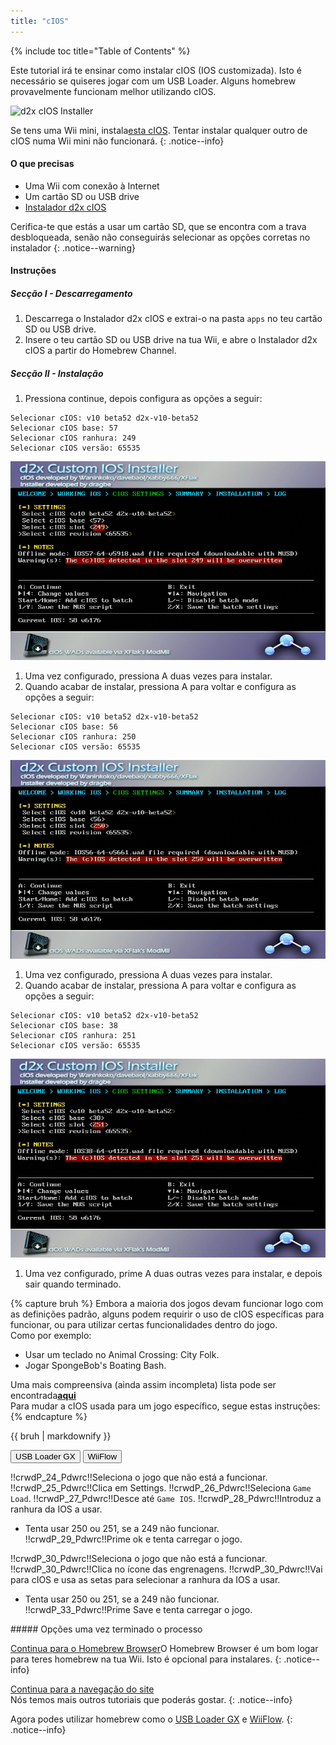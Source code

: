 ```yaml
---
title: "cIOS"
---
```


{% include toc title="Table of Contents" %}

Este tutorial irá te ensinar como instalar cIOS (IOS customizada). Isto é necessário se quiseres jogar com um USB Loader. Alguns homebrew provavelmente funcionam melhor utilizando cIOS.

![d2x cIOS Installer](/images/cios/cIOS.png)

Se tens uma Wii mini, instala[esta cIOS](cios-mini). Tentar instalar qualquer outro de cIOS numa Wii mini não funcionará.
{: .notice--info}

#### O que precisas

* Uma Wii com conexão à Internet
* Um cartão SD ou USB drive
* [Instalador d2x cIOS](/assets/files/d2x-cIOS-Installer-Wii.zip)

Cerifica-te que estás a usar um cartão SD, que se encontra com a trava desbloqueada, senão não conseguirás selecionar as opções corretas no instalador
{: .notice--warning}

#### Instruções

##### Secção I - Descarregamento

1. Descarrega o Instalador d2x cIOS e extrai-o na pasta `apps` no teu cartão SD ou USB drive.
1. Insere o teu cartão SD ou USB drive na tua Wii, e abre o Instalador d2x cIOS a partir do Homebrew Channel.

##### Secção II - Instalação

1. Pressiona continue, depois configura as opções a seguir:
```
Selecionar cIOS: v10 beta52 d2x-v10-beta52
Selecionar cIOS base: 57
Selecionar cIOS ranhura: 249
Selecionar cIOS versão: 65535
```
![Instala cIOS 249](/images/cios/Install249.png)
1. Uma vez configurado, pressiona A duas vezes para instalar.
1. Quando acabar de instalar, pressiona A para voltar e configura as opções a seguir:
```
Selecionar cIOS: v10 beta52 d2x-v10-beta52
Selecionar cIOS base: 56
Selecionar cIOS ranhura: 250
Selecionar cIOS versão: 65535
```
![Instala cIOS 250](/images/cios/Install250.png)
1. Uma vez configurado, pressiona A duas vezes para instalar.
1. Quando acabar de instalar, pressiona A para voltar e configura as opções a seguir:
```
Selecionar cIOS: v10 beta52 d2x-v10-beta52
Selecionar cIOS base: 38
Selecionar cIOS ranhura: 251
Selecionar cIOS versão: 65535
```
![Instala cIOS 251](/images/cios/Install251.png)
1. Uma vez configurado, prime A duas outras vezes para instalar, e depois sair quando terminado.

{% capture bruh %}
Embora a maioria dos jogos devam funcionar logo com as definições padrão, alguns podem requirir o uso de cIOS específicas para funcionar, ou para utilizar certas funcionalidades dentro do jogo.<br> Como por exemplo:
* Usar um teclado no Animal Crossing: City Folk.
* Jogar SpongeBob's Boating Bash.

Uma mais compreensiva (ainda assim incompleta) lista pode ser encontrada[**aqui**](https://wiki.gbatemp.net/wiki/Wii_cIOS_base_Compatibility_List)<br> Para mudar a cIOS usada para um jogo específico, segue estas instruções:
{% endcapture %}
<div class="notice--warning">{{ bruh | markdownify }}</div>

<button class="tablinks btn btn--large btn--primary" id="defaultOpen" onclick="openTab(event, 'usbloadergx')">USB Loader GX</button>
<button class="tablinks btn btn--large btn--info" onclick="openTab(event, 'wiiflow')">WiiFlow</button>

<div id="usbloadergx" class="blanktabcontent">
  <p spaces-before="0">
    !!crwdP_24_Pdwrc!!Seleciona o jogo que não está a funcionar. !!crwdP_25_Pdwrc!!Clica em Settings. !!crwdP_26_Pdwrc!!Seleciona <code>Game Load</code>. !!crwdP_27_Pdwrc!!Desce até <code>Game IOS</code>. !!crwdP_28_Pdwrc!!Introduz a ranhura da IOS a usar.
  </p>
  
  <ul>
    <li>
      Tenta usar 250 ou 251, se a 249 não funcionar. !!crwdP_29_Pdwrc!!Prime ok e tenta carregar o jogo.
    </li>
  </ul>
</div>

<div id="wiiflow" class="blanktabcontent">
  <p spaces-before="0">
    !!crwdP_30_Pdwrc!!Seleciona o jogo que não está a funcionar. !!crwdP_30_Pdwrc!!Clica no ícone das engrenagens. !!crwdP_30_Pdwrc!!Vai para cIOS e usa as setas para selecionar a ranhura da IOS a usar.
  </p>
  
  <ul>
    <li>
      Tenta usar 250 ou 251, se a 249 não funcionar. !!crwdP_33_Pdwrc!!Prime Save e tenta carregar o jogo.
    </li>
  </ul>
</div>
##### Opções uma vez terminado o processo

[Continua para o Homebrew Browser](hbb)O Homebrew Browser é um bom logar para teres homebrew na tua Wii. Isto é opcional para instalares.
{: .notice--info}

[Continua para a navegação do site](site-navigation)<br> Nós temos mais outros tutoriais que poderás gostar.
{: .notice--info}

Agora podes utilizar homebrew como o [USB Loader GX](usbloadergx) e [WiiFlow](wiiflow).
{: .notice--info}

<script>
    let tabcontent = document.getElementsByClassName("blanktabcontent");
    let tablinks = document.getElementsByClassName("tablinks");!!crwd_CB_10_BC_dwrc!!</script>

